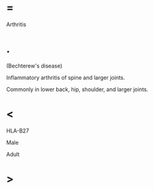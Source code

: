 # =

Arthritis

# .

(Bechterew's disease)

Inflammatory arthritis of spine and larger joints.

Commonly in lower back, hip, shoulder, and larger joints.

# <

HLA-B27

Male

Adult

# >
